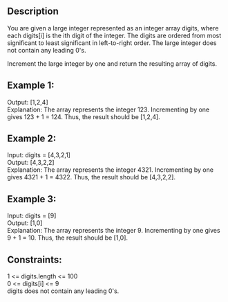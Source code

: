 ## Description

You are given a large integer represented as an integer array digits, where each digits[i] is the ith digit of the integer. The digits are ordered from most significant to least significant in left-to-right order. The large integer does not contain any leading 0's.

Increment the large integer by one and return the resulting array of digits.

## Example 1:

Output: [1,2,4]  
Explanation: The array represents the integer 123.
Incrementing by one gives 123 + 1 = 124.
Thus, the result should be [1,2,4]. </sup>

## Example 2:

Input: digits = [4,3,2,1]  
Output: [4,3,2,2]  
Explanation: The array represents the integer 4321.
Incrementing by one gives 4321 + 1 = 4322.
Thus, the result should be [4,3,2,2].

## Example 3:

Input: digits = [9]  
Output: [1,0]  
Explanation: The array represents the integer 9.
Incrementing by one gives 9 + 1 = 10.
Thus, the result should be [1,0].

## Constraints:

1 <= digits.length <= 100  
0 <= digits[i] <= 9  
digits does not contain any leading 0's.
